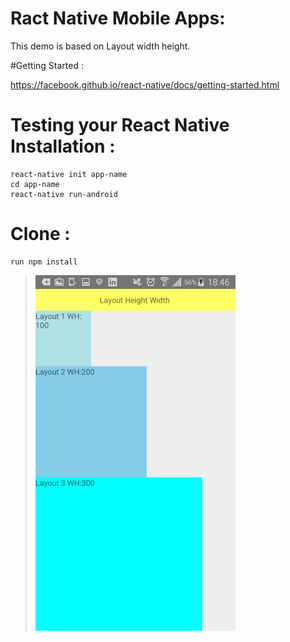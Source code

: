 # Ract Native Mobile Apps:

This demo is based on Layout width height. 


#Getting Started :

https://facebook.github.io/react-native/docs/getting-started.html

# Testing your React Native Installation :
```
react-native init app-name
cd app-name
react-native run-android
```

# Clone :
```
run npm install
```

><img src="widthHeight.jpg" width="320">